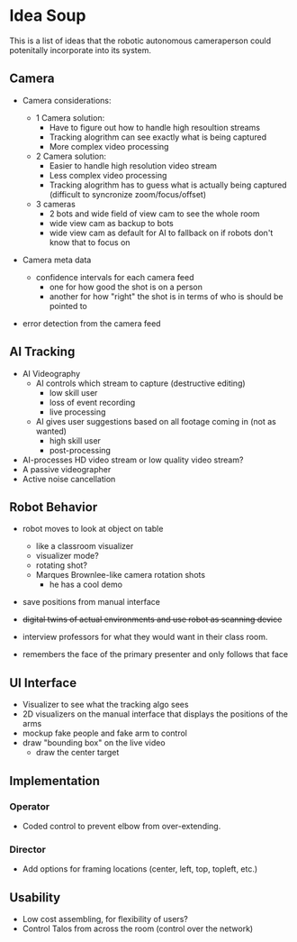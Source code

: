 # Idea Soup
This is a list of ideas that the robotic autonomous cameraperson could potenitally incorporate into its system. 


## Camera
- Camera considerations:
	- 1 Camera solution:
		- Have to figure out how to handle high resoultion streams
		- Tracking alogrithm can see exactly what is being captured
		- More complex video processing
	- 2 Camera solution:
		- Easier to handle high resolution video stream
		- Less complex video processing
		- Tracking alogrithm has to guess what is actually being captured (difficult to syncronize zoom/focus/offset)
    - 3 cameras
		- 2 bots and wide field of view cam to see the whole room
		- wide view cam as backup to bots
		- wide view cam as default for AI to fallback on if robots don't know that to focus on

- Camera meta data
    - confidence intervals for each camera feed
		- one for how good the shot is on a person
		- another for how "right" the shot is in terms of who is should be pointed to

- error detection from the camera feed


## AI Tracking
- AI Videography
	- AI controls which stream to capture (destructive editing)
		- low skill user
		- loss of event recording
		- live processing
	- AI gives user suggestions based on all footage coming in (not as wanted)
		- high skill user
		- post-processing
- AI-processes HD video stream or low quality video stream?
- A passive videographer
- Active noise cancellation


## Robot Behavior
- robot moves to look at object on table
	- like a classroom visualizer
	- visualizer mode?
	- rotating shot?
	- Marques Brownlee-like camera rotation shots
		- he has a cool demo

- save positions from manual interface

- ~~digital twins of actual environments and use robot as scanning device~~

- interview professors for what they would want in their class room. 

- remembers the face of the primary presenter and only follows that face

## UI Interface
- Visualizer to see what the tracking algo sees
- 2D visualizers on the manual interface that displays the positions of the arms
- mockup fake people and fake arm to control
- draw "bounding box" on the live video
	- draw the center target


## Implementation

### Operator
- Coded control to prevent elbow from over-extending. 

### Director
- Add options for framing locations (center, left, top, topleft, etc.)


## Usability
- Low cost assembling, for flexibility of users?
- Control Talos from across the room (control over the network)